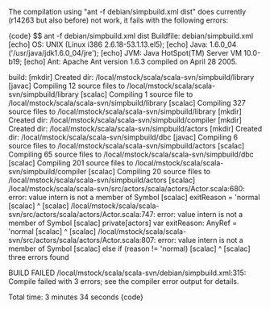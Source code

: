 The compilation using "ant -f debian/simpbuild.xml dist" does currently (r14263 but also before) not work, it  fails with the following errors:

{code}
$$ ant -f debian/simpbuild.xml dist
Buildfile: debian/simpbuild.xml
     [echo] OS:   UNIX (Linux i386 2.6.18-53.1.13.el5);
     [echo] Java: 1.6.0_04 ('/usr/java/jdk1.6.0_04/jre');
     [echo] JVM:  Java HotSpot(TM) Server VM 10.0-b19;
     [echo] Ant:  Apache Ant version 1.6.3 compiled on April 28 2005.

build:
    [mkdir] Created dir: /local/mstock/scala/scala-svn/simpbuild/library
    [javac] Compiling 12 source files to /local/mstock/scala/scala-svn/simpbuild/library
   [scalac] Compiling 1 source file to /local/mstock/scala/scala-svn/simpbuild/library
   [scalac] Compiling 327 source files to /local/mstock/scala/scala-svn/simpbuild/library
    [mkdir] Created dir: /local/mstock/scala/scala-svn/simpbuild/compiler
    [mkdir] Created dir: /local/mstock/scala/scala-svn/simpbuild/actors
    [mkdir] Created dir: /local/mstock/scala/scala-svn/simpbuild/dbc
    [javac] Compiling 6 source files to /local/mstock/scala/scala-svn/simpbuild/actors
   [scalac] Compiling 65 source files to /local/mstock/scala/scala-svn/simpbuild/dbc
   [scalac] Compiling 201 source files to /local/mstock/scala/scala-svn/simpbuild/compiler
   [scalac] Compiling 20 source files to /local/mstock/scala/scala-svn/simpbuild/actors
   [scalac] /local/mstock/scala/scala-svn/src/actors/scala/actors/Actor.scala:680: error: value intern is not a member of Symbol
   [scalac]     exitReason = 'normal
   [scalac]                  ^
   [scalac] /local/mstock/scala/scala-svn/src/actors/scala/actors/Actor.scala:747: error: value intern is not a member of Symbol
   [scalac]   private[actors] var exitReason: AnyRef = 'normal
   [scalac]                                            ^
   [scalac] /local/mstock/scala/scala-svn/src/actors/scala/actors/Actor.scala:807: error: value intern is not a member of Symbol
   [scalac]     else if (reason != 'normal)
   [scalac]                        ^
   [scalac] three errors found

BUILD FAILED
/local/mstock/scala/scala-svn/debian/simpbuild.xml:315: Compile failed with 3 errors; see the compiler error output for details.

Total time: 3 minutes 34 seconds
{code}
